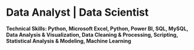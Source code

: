 # Data Analyst | Data Scientist

**Technical Skills: Python, Microsoft Excel, Python, Power BI, SQL, MySQL, Data Analysis & Visualization, Data Cleaning & Processing, Scripting, Statistical Analysis & Modeling, Machine Learning**
